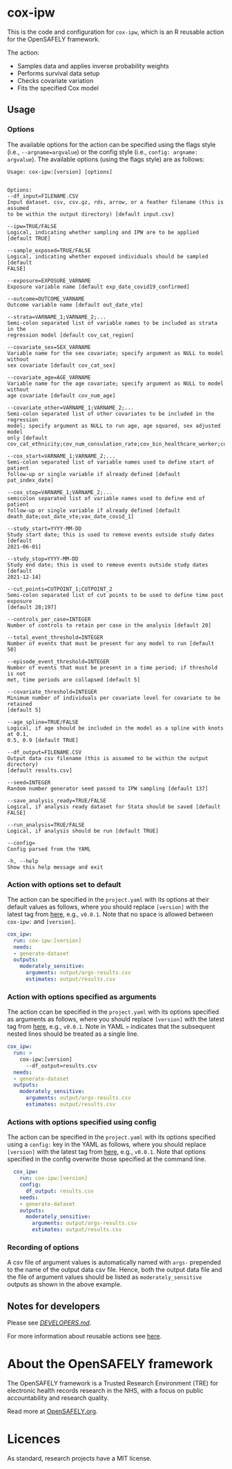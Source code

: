 
<!-- README.md is generated from README.Rmd. 
Please edit that file and run `just render` -->

# cox-ipw

This is the code and configuration for `cox-ipw`, which is an R reusable
action for the OpenSAFELY framework.

The action:

  - Samples data and applies inverse probability weights
  - Performs survival data setup
  - Checks covariate variation
  - Fits the specified Cox model

## Usage

### Options

The available options for the action can be specified using the flags
style (i.e., `--argname=argvalue`) or the config style (i.e., `config:
argname: argvalue`). The available options (using the flags style) are
as follows:

    Usage: cox-ipw:[version] [options]
    
    
    Options:
    --df_input=FILENAME.CSV
    Input dataset. csv, csv.gz, rds, arrow, or a feather filename (this is assumed
    to be within the output directory) [default input.csv]
    
    --ipw=TRUE/FALSE
    Logical, indicating whether sampling and IPW are to be applied [default TRUE]
    
    --sample_exposed=TRUE/FALSE
    Logical, indicating whether exposed individuals should be sampled [default
    FALSE]
    
    --exposure=EXPOSURE_VARNAME
    Exposure variable name [default exp_date_covid19_confirmed]
    
    --outcome=OUTCOME_VARNAME
    Outcome variable name [default out_date_vte]
    
    --strata=VARNAME_1;VARNAME_2;...
    Semi-colon separated list of variable names to be included as strata in the
    regression model [default cov_cat_region]
    
    --covariate_sex=SEX_VARNAME
    Variable name for the sex covariate; specify argument as NULL to model without
    sex covariate [default cov_cat_sex]
    
    --covariate_age=AGE_VARNAME
    Variable name for the age covariate; specify argument as NULL to model without
    age covariate [default cov_num_age]
    
    --covariate_other=VARNAME_1;VARNAME_2;...
    Semi-colon separated list of other covariates to be included in the regression
    model; specify argument as NULL to run age, age squared, sex adjusted model
    only [default
    cov_cat_ethnicity;cov_num_consulation_rate;cov_bin_healthcare_worker;cov_bin_carehome_status]
    
    --cox_start=VARNAME_1;VARNAME_2;...
    Semi-colon separated list of variable names used to define start of patient
    follow-up or single variable if already defined [default pat_index_date]
    
    --cox_stop=VARNAME_1;VARNAME_2;...
    semicolon separated list of variable names used to define end of patient
    follow-up or single variable if already defined [default
    death_date;out_date_vte;vax_date_covid_1]
    
    --study_start=YYYY-MM-DD
    Study start date; this is used to remove events outside study dates [default
    2021-06-01]
    
    --study_stop=YYYY-MM-DD
    Study end date; this is used to remove events outside study dates [default
    2021-12-14]
    
    --cut_points=CUTPOINT_1;CUTPOINT_2
    Semi-colon separated list of cut points to be used to define time post exposure
    [default 28;197]
    
    --controls_per_case=INTEGER
    Number of controls to retain per case in the analysis [default 20]
    
    --total_event_threshold=INTEGER
    Number of events that must be present for any model to run [default 50]
    
    --episode_event_threshold=INTEGER
    Number of events that must be present in a time period; if threshold is not
    met, time periods are collapsed [default 5]
    
    --covariate_threshold=INTEGER
    Minimum number of individuals per covariate level for covariate to be retained
    [default 5]
    
    --age_spline=TRUE/FALSE
    Logical, if age should be included in the model as a spline with knots at 0.1,
    0.5, 0.9 [default TRUE]
    
    --df_output=FILENAME.CSV
    Output data csv filename (this is assumed to be within the output directory)
    [default results.csv]
    
    --seed=INTEGER
    Random number generator seed passed to IPW sampling [default 137]
    
    --save_analysis_ready=TRUE/FALSE
    Logical, if analysis ready dataset for Stata should be saved [default FALSE]
    
    --run_analysis=TRUE/FALSE
    Logical, if analysis should be run [default TRUE]
    
    --config=
    Config parsed from the YAML
    
    -h, --help
    Show this help message and exit

### Action with options set to default

The action can be specified in the `project.yaml` with its options at
their default values as follows, where you should replace `[version]`
with the latest tag from
[here](https://github.com/opensafely-actions/cox-ipw/tags), e.g.,
`v0.0.1`. Note that no space is allowed between `cox-ipw:` and
`[version]`.

``` yaml
cox_ipw:
  run: cox-ipw:[version]
  needs:
  - generate-dataset
  outputs:
    moderately_sensitive:
      arguments: output/args-results.csv
      estimates: output/results.csv
```

### Action with options specified as arguments

The action ccan be specified in the `project.yaml` with its options
specified as arguments as follows, where you should replace `[version]`
with the latest tag from
[here](https://github.com/opensafely-actions/cox-ipw/tags), e.g.,
`v0.0.1`. Note in YAML `>` indicates that the subsequent nested lines
should be treated as a single line.

``` yaml
cox_ipw:
  run: >
    cox-ipw:[version]
      --df_output=results.csv
  needs:
  - generate-dataset
  outputs:
    moderately_sensitive:
      arguments: output/args-results.csv
      estimates: output/results.csv
```

### Actions with options specified using config

The action can be specified in the `project.yaml` with its options
specified using a `config:` key in the YAML as follows, where you should
replace `[version]` with the latest tag from
[here](https://github.com/opensafely-actions/cox-ipw/tags), e.g.,
`v0.0.1`. Note that options specified in the config overwrite those
specified at the command line.

``` yaml
  cox_ipw:
    run: cox-ipw:[version]
    config:
      df_output: results.csv
    needs:
    - generate-dataset
    outputs:
      moderately_sensitive:
        arguments: output/args-results.csv
        estimates: output/results.csv
```

### Recording of options

A csv file of argument values is automatically named with `args-`
prepended to the name of the output data csv file. Hence, both the
output data file and the file of argument values should be listed as
`moderately_sensitive` outputs as shown in the above example.

## Notes for developers

Please see [*DEVELOPERS.md*](DEVELOPERS.md).

For more information about reusable actions see
[here](https://docs.opensafely.org/actions-reusable/).

# About the OpenSAFELY framework

The OpenSAFELY framework is a Trusted Research Environment (TRE) for
electronic health records research in the NHS, with a focus on public
accountability and research quality.

Read more at [OpenSAFELY.org](https://opensafely.org).

# Licences

As standard, research projects have a MIT license.
